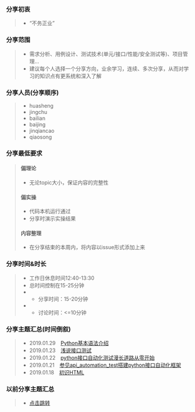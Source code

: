 ### 分享初衷
>+ “不务正业”

### 分享范围
>+ 需求分析、用例设计、测试技术(单元/接口/性能/安全测试等)、项目管理...
>+ 建议每个人选择一个分享方向，业余学习，连续、多次分享，从而对学习的知识点有更系统和深入了解

### 分享人员(分享顺序)
>+ huasheng
>+ jingchu
>+ bailian
>+ baijing
>+ jinqiancao
>+ qiaosong

### 分享最低要求
>#### 偏理论
>+ 无论topic大小，保证内容的完整性
>#### 偏实操
>+ 代码本机运行通过
>+ 分享时演示实操结果
>#### 内容整理
>+ 在分享结束的本周内，将内容以issue形式添加上来

### 分享时间&时长
>+ 工作日休息时间12:40-13:30
>+ 总时间控制在15-25分钟
>+  + 分享时间：15-20分钟
>+  + 讨论时间：<=10分钟
 
### 分享主题汇总(时间倒叙)
>+ 2019.01.29&emsp;[Python基本语法介绍](https://github.com/chzhiyi/-KnowledgeShare/issues/4)
>+ 2019.01.23&emsp;[浅说接口测试](https://github.com/chzhiyi/-KnowledgeShare/issues/5)
>+ 2019.01.22&emsp;[python接口自动化测试漫长道路从零开始](https://github.com/chzhiyi/-KnowledgeShare/issues/3)
>+ 2019.01.21&emsp;[参见api_automation_test搭建python接口自动化框架](https://github.com/chzhiyi/-KnowledgeShare/issues/1)
>+ 2019.01.18&emsp;[初识HTML](https://github.com/chzhiyi/-KnowledgeShare/issues/2)

### 以前分享主题汇总
>+ [点击跳转](https://github.com/chzhiyi/-KnowledgeShare/blob/master/20181114-20190117%E5%88%86%E4%BA%AB%E4%B8%BB%E9%A2%98%E6%B1%87%E6%80%BB.md)
